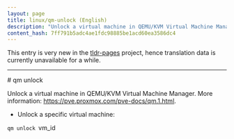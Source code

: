```yaml
---
layout: page
title: linux/qm-unlock (English)
description: "Unlock a virtual machine in QEMU/KVM Virtual Machine Manager."
content_hash: 7ff791b5adc4ae1fdc98885be1acd60ea3586dc4
---
```


This entry is very new in the [tldr-pages](https://github.com/tldr-pages/tldr) project, hence translation data is currently unavailable for a while.

<hr># qm unlock

Unlock a virtual machine in QEMU/KVM Virtual Machine Manager.
More information: <https://pve.proxmox.com/pve-docs/qm.1.html>.

- Unlock a specific virtual machine:

`qm unlock `<span class="tldr-var badge badge-pill bg-dark-lm bg-white-dm text-white-lm text-dark-dm font-weight-bold">vm_id</span>
